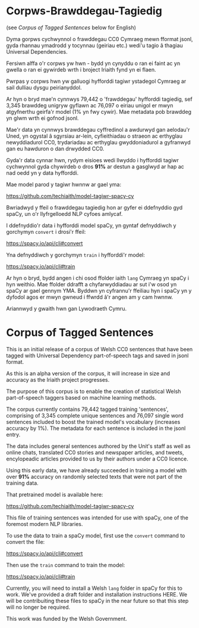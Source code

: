 # Corpws-Brawddegau-Tagiedig

(see *Corpus of Tagged Sentences* below for English)

Dyma gorpws cychwynnol o frawddegau CC0 Cymraeg mewn fformat jsonl, gyda rhannau ymadrodd y tocynnau (geiriau etc.) wedi'u tagio â thagiau Universal Dependencies.

Fersiwn alffa o'r corpws yw hwn - bydd yn cynyddu o ran ei faint ac yn gwella o ran ei gywirdeb wrth i broject Iriaith fynd yn ei flaen.

Pwrpas y corpws hwn yw galluogi hyfforddi tagiwr ystadegol Cymraeg ar sail dulliau dysgu peirianyddol.

Ar hyn o bryd mae'n cynnwys 79,442 o 'frawddegau' hyfforddi tagiedig, sef 3,345 brawddeg unigryw gyflawn ac 76,097 o eiriau unigol er mwyn atgyfnerthu geirfa'r model (1% yn fwy cywir). Mae metadata pob brawddeg yn glwm wrth ei gofnod jsonl.

Mae'r data yn cynnwys brawddegau cyffredinol a awdurwyd gan aelodau'r Uned, yn ogystal â sgyrsiau ar-lein, cyfieithiadau o straeon ac erthyglau newyddiadurol CC0, trydariadau ac erthyglau gwyddoniadurol a gyfranwyd gan eu hawduron o dan drwydded CC0.

Gyda'r data cynnar hwn, rydym eisioes wedi llwyddo i hyfforddi tagiwr cychwynnol gyda chywirdeb o dros **91%** ar destun a gasglwyd ar hap ac nad oedd yn y data hyfforddi.

Mae model parod y tagiwr hwnnw ar gael yma:

https://github.com/techiaith/model-tagiwr-spacy-cy

Bwriadwyd y ffeil o frawddegau tagiedig hon ar gyfer ei ddefnyddio gyd spaCy, un o'r llyfrgelloedd NLP cyfoes amlycaf.

I ddefnyddio'r data i hyfforddi model spaCy, yn gyntaf defnyddiwch y gorchymyn `convert` i drosi'r ffeil:

https://spacy.io/api/cli#convert

Yna defnyddiwch y gorchymyn `train` i hyfforddi'r model:

https://spacy.io/api/cli#train

Ar hyn o bryd, bydd angen i chi osod ffolder iaith `lang` Cymraeg yn spaCy i hyn weithio. Mae ffolder ddrafft a chyfarwyddiadau ar sut i'w osod yn spaCy ar gael gennym YMA. Byddwn yn cyfrannu'r ffeiliau hyn i spaCy yn y dyfodol agos er mwyn gwneud i ffwrdd â'r angen am y cam hwnnw.

Ariannwyd y gwaith hwn gan Lywodraeth Cymru.

# Corpus of Tagged Sentences


This is an initial release of a corpus of Welsh CC0 sentences that have been tagged with Universal Dependency part-of-speech tags and saved in jsonl format.

As this is an alpha version of the corpus,  it will increase in size and accuracy as the Iriaith project progresses.

The purpose of this corpus is to enable the creation of statistical Welsh part-of-speech taggers based on machine learning methods.

The corpus currently contains 79,442 tagged training 'sentences', comprising of 3,345 complete unique sentences and 76,097 single word sentences included to boost the trained model's vocabulary (increases accuracy by 1%). The metadata for each sentence is included in the jsonl entry.

The data includes general sentences authored by the Unit's staff as well as online chats, translated CC0 stories and newspaper articles, and tweets, encylopeadic articles provided to us by their authors under a CC0 licence.

Using this early data, we have already succeeded in training a model with over **91%** accuracy on randomly selected texts that were not part of the training data.

That pretrained model is available here:

https://github.com/techiaith/model-tagiwr-spacy-cy

This file of training sentences was intended for use with spaCy, one of the foremost modern NLP libraries.

To use the data to train a spaCy model, first use the `convert` command to convert the file:

https://spacy.io/api/cli#convert

Then use the `train` command to train the model:

https://spacy.io/api/cli#train

Currently, you will need to install a Welsh `lang` folder in spaCy for this to work. We've provided a draft folder and installation instructions HERE. We will be contribuiting these files to spaCy in the near future so that this step will no longer be required.

This work was funded by the Welsh Government.
